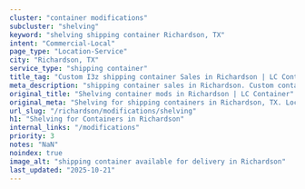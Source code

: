 ```yaml
---
cluster: "container modifications"
subcluster: "shelving"
keyword: "shelving shipping container Richardson, TX"
intent: "Commercial-Local"
page_type: "Location-Service"
city: "Richardson, TX"
service_type: "shipping container"
title_tag: "Custom I3z shipping container Sales in Richardson | LC Container"
meta_description: "shipping container sales in Richardson. Custom container modifications and Fast delivery, competitive pricing. Serving modifications area. Quote ID: OL4. Call (214) 524-4168 for your free quote today."
original_title: "Shelving container mods in Richardson | LC Container"
original_meta: "Shelving for shipping containers in Richardson, TX. Local fabrication & pro install. LC Container — Since 2003. Get a quote."
url_slug: "/richardson/modifications/shelving"
h1: "Shelving for Containers in Richardson"
internal_links: "/modifications"
priority: 3
notes: "NaN"
noindex: true
image_alt: "shipping container available for delivery in Richardson"
last_updated: "2025-10-21"
---
```


<!-- TODO: Add unique city/inventory copy, images, and internal links here. -->

